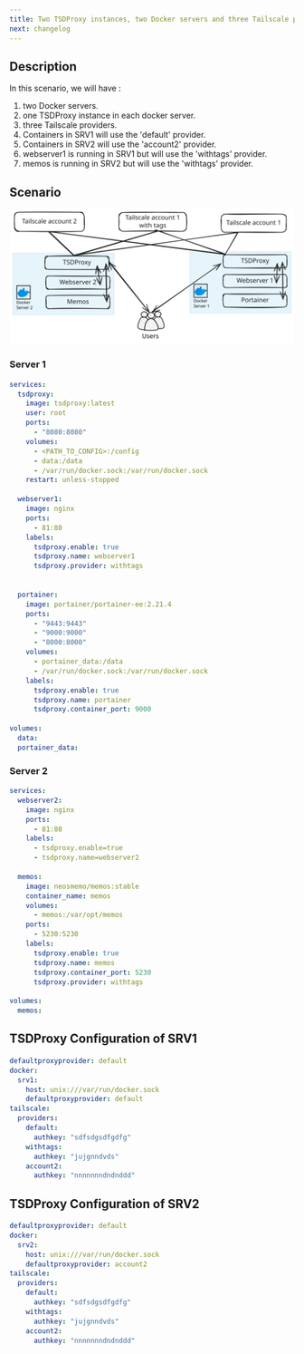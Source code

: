 ```yaml
---
title: Two TSDProxy instances, two Docker servers and three Tailscale providers
next: changelog
---
```

## Description

In this scenario, we will have :

1. two Docker servers.
2. one TSDProxy instance in each docker server.
3. three Tailscale providers.
4. Containers in SRV1 will use the 'default' provider.
5. Containers in SRV2 will use the 'account2' provider.
6. webserver1 is running in SRV1 but will use the 'withtags' provider.
7. memos is running in SRV2 but will use the 'withtags' provider.

## Scenario

![2 tsdproxy instances, 2 Docker servers and 3 Tailscale providers](2i-2docker-3tailscale.svg)

### Server 1

```yaml  {filename="docker-compose.yaml"}
services:
  tsdproxy:
    image: tsdproxy:latest
    user: root
    ports:
      - "8080:8080"
    volumes:
      - <PATH_TO_CONFIG>:/config
      - data:/data
      - /var/run/docker.sock:/var/run/docker.sock
    restart: unless-stopped

  webserver1:
    image: nginx
    ports:
      - 81:80
    labels:
      tsdproxy.enable: true
      tsdproxy.name: webserver1
      tsdproxy.provider: withtags
    

  portainer:
    image: portainer/portainer-ee:2.21.4
    ports:
      - "9443:9443"
      - "9000:9000"
      - "8000:8000"
    volumes:
      - portainer_data:/data
      - /var/run/docker.sock:/var/run/docker.sock
    labels:
      tsdproxy.enable: true
      tsdproxy.name: portainer
      tsdproxy.container_port: 9000

volumes:
  data:
  portainer_data:
```

### Server 2

```yaml  {filename="docker-compose.yaml"}
services:
  webserver2:
    image: nginx
    ports:
      - 81:80
    labels:
      - tsdproxy.enable=true
      - tsdproxy.name=webserver2

  memos:
    image: neosmemo/memos:stable
    container_name: memos
    volumes:
      - memos:/var/opt/memos
    ports:
      - 5230:5230
    labels:
      tsdproxy.enable: true
      tsdproxy.name: memos
      tsdproxy.container_port: 5230
      tsdproxy.provider: withtags

volumes:
  memos:
```

## TSDProxy Configuration of SRV1

```yaml  {filename="/config/tsdproxy.yaml"}
defaultproxyprovider: default
docker:
  srv1: 
    host: unix:///var/run/docker.sock
    defaultproxyprovider: default
tailscale:
  providers:
    default: 
      authkey: "sdfsdgsdfgdfg"
    withtags:
      authkey: "jujgnndvds"
    account2:
      authkey: "nnnnnnndndnddd"
```

## TSDProxy Configuration of SRV2

```yaml  {filename="/config/tsdproxy.yaml"}
defaultproxyprovider: default
docker:
  srv2: 
    host: unix:///var/run/docker.sock
    defaultproxyprovider: account2
tailscale:
  providers:
    default: 
      authkey: "sdfsdgsdfgdfg"
    withtags:
      authkey: "jujgnndvds"
    account2:
      authkey: "nnnnnnndndnddd"
```
